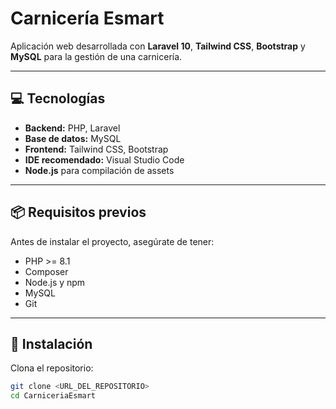 # Carnicería Esmart

Aplicación web desarrollada con **Laravel 10**, **Tailwind CSS**, **Bootstrap** y **MySQL** para la gestión de una carnicería.

---

## 💻 Tecnologías

- **Backend:** PHP, Laravel
- **Base de datos:** MySQL
- **Frontend:** Tailwind CSS, Bootstrap
- **IDE recomendado:** Visual Studio Code
- **Node.js** para compilación de assets

---

## 📦 Requisitos previos

Antes de instalar el proyecto, asegúrate de tener:

- PHP >= 8.1
- Composer
- Node.js y npm
- MySQL
- Git

---

## 🚀 Instalación

Clona el repositorio:

```bash
git clone <URL_DEL_REPOSITORIO>
cd CarniceriaEsmart


